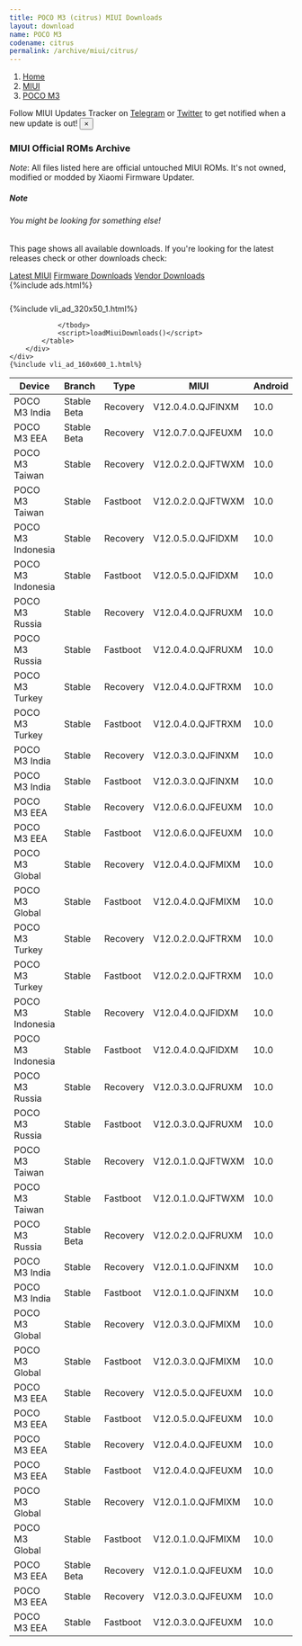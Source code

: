 ```yaml
---
title: POCO M3 (citrus) MIUI Downloads
layout: download
name: POCO M3
codename: citrus
permalink: /archive/miui/citrus/
---
```

<nav aria-label="breadcrumb">
    <ol class="breadcrumb">
        <li class="breadcrumb-item"><a href="/">Home</a></li>
        <li class="breadcrumb-item"><a href="/miui/">MIUI</a></li>
        <li class="breadcrumb-item active" aria-current="page"><a href="/miui/citrus/">POCO M3</a></li>
    </ol>
</nav>
<div class="alert alert-primary alert-dismissible fade show" role="alert">
    Follow MIUI Updates Tracker on <a href="https://t.me/MIUIUpdatesTracker" class="alert-link">Telegram</a>
     or <a href="https://twitter.com/MiFwUpdater" class="alert-link">Twitter</a> to get notified when a new update is out!
    <button type="button" class="close" data-dismiss="alert" aria-label="Close">
        <span aria-hidden="true">&times;</span>
    </button>
</div>

### MIUI Official ROMs Archive
*Note*: All files listed here are official untouched MIUI ROMs. It's not owned, modified or modded by Xiaomi Firmware Updater.
<div class="card">
  <div class="card-body">
    <h5 class="card-title">Note</h5>
    <h6 class="card-subtitle mb-2 text-muted">You might be looking for something else!</h6>
    <p class="card-text">This page shows all available downloads.
     If you're looking for the latest releases check or other downloads check:</p>
    <a href="/miui/citrus/" class="card-link">Latest MIUI</a>
    <a href="/firmware/citrus/" class="card-link">Firmware Downloads</a>
    <a href="/vendor/citrus/" class="card-link">Vendor Downloads</a>
  </div>
</div>
{%include ads.html%}
<div class="row justify-content-center">
    <div class="col-10">
        <div class="table-responsive-md" style="margin-top: 25px;">
            {%include vli_ad_320x50_1.html%}
            <table id="miui" class="display dt-responsive nowrap compact table table-striped table-hover table-sm">
                <thead class="thead-dark">
                    <tr>
                        <th data-ref="device">Device</th>
                        <th data-ref="branch">Branch</th>
                        <th data-ref="type">Type</th>
                        <th data-ref="miui">MIUI</th>
                        <th data-ref="android">Android</th>
                        <th data-ref="size">Size</th>
                        <th data-ref="size">Date</th>
                        <th data-ref="link">Link</th>
                    </tr>
                </thead>
                <tbody>
                <tr><td>POCO M3 India</td><td>Stable Beta</td><td>Recovery</td><td>V12.0.4.0.QJFINXM</td><td>10.0</td><td>2.5 GB</td><td>2021-02-18</td><td><a href="/miui/citrus/stable beta/V12.0.4.0.QJFINXM/">Download</a></td></tr>
<tr><td>POCO M3 EEA</td><td>Stable Beta</td><td>Recovery</td><td>V12.0.7.0.QJFEUXM</td><td>10.0</td><td>2.5 GB</td><td>2021-02-02</td><td><a href="/miui/citrus/stable beta/V12.0.7.0.QJFEUXM/">Download</a></td></tr>
<tr><td>POCO M3 Taiwan</td><td>Stable</td><td>Recovery</td><td>V12.0.2.0.QJFTWXM</td><td>10.0</td><td>2.5 GB</td><td>2021-02-01</td><td><a href="/miui/citrus/stable/V12.0.2.0.QJFTWXM/">Download</a></td></tr>
<tr><td>POCO M3 Taiwan</td><td>Stable</td><td>Fastboot</td><td>V12.0.2.0.QJFTWXM</td><td>10.0</td><td>3.4 GB</td><td>2021-01-28</td><td><a href="/miui/citrus/stable/V12.0.2.0.QJFTWXM/">Download</a></td></tr>
<tr><td>POCO M3 Indonesia</td><td>Stable</td><td>Recovery</td><td>V12.0.5.0.QJFIDXM</td><td>10.0</td><td>2.5 GB</td><td>2021-01-28</td><td><a href="/miui/citrus/stable/V12.0.5.0.QJFIDXM/">Download</a></td></tr>
<tr><td>POCO M3 Indonesia</td><td>Stable</td><td>Fastboot</td><td>V12.0.5.0.QJFIDXM</td><td>10.0</td><td>4.2 GB</td><td>2021-01-24</td><td><a href="/miui/citrus/stable/V12.0.5.0.QJFIDXM/">Download</a></td></tr>
<tr><td>POCO M3 Russia</td><td>Stable</td><td>Recovery</td><td>V12.0.4.0.QJFRUXM</td><td>10.0</td><td>2.5 GB</td><td>2021-01-27</td><td><a href="/miui/citrus/stable/V12.0.4.0.QJFRUXM/">Download</a></td></tr>
<tr><td>POCO M3 Russia</td><td>Stable</td><td>Fastboot</td><td>V12.0.4.0.QJFRUXM</td><td>10.0</td><td>4.1 GB</td><td>2021-01-25</td><td><a href="/miui/citrus/stable/V12.0.4.0.QJFRUXM/">Download</a></td></tr>
<tr><td>POCO M3 Turkey</td><td>Stable</td><td>Recovery</td><td>V12.0.4.0.QJFTRXM</td><td>10.0</td><td>2.5 GB</td><td>2021-01-25</td><td><a href="/miui/citrus/stable/V12.0.4.0.QJFTRXM/">Download</a></td></tr>
<tr><td>POCO M3 Turkey</td><td>Stable</td><td>Fastboot</td><td>V12.0.4.0.QJFTRXM</td><td>10.0</td><td>3.8 GB</td><td>2021-01-21</td><td><a href="/miui/citrus/stable/V12.0.4.0.QJFTRXM/">Download</a></td></tr>
<tr><td>POCO M3 India</td><td>Stable</td><td>Recovery</td><td>V12.0.3.0.QJFINXM</td><td>10.0</td><td>2.5 GB</td><td>2021-01-19</td><td><a href="/miui/citrus/stable/V12.0.3.0.QJFINXM/">Download</a></td></tr>
<tr><td>POCO M3 India</td><td>Stable</td><td>Fastboot</td><td>V12.0.3.0.QJFINXM</td><td>10.0</td><td>3.1 GB</td><td>2021-01-10</td><td><a href="/miui/citrus/stable/V12.0.3.0.QJFINXM/">Download</a></td></tr>
<tr><td>POCO M3 EEA</td><td>Stable</td><td>Recovery</td><td>V12.0.6.0.QJFEUXM</td><td>10.0</td><td>2.5 GB</td><td>2021-01-17</td><td><a href="/miui/citrus/stable/V12.0.6.0.QJFEUXM/">Download</a></td></tr>
<tr><td>POCO M3 EEA</td><td>Stable</td><td>Fastboot</td><td>V12.0.6.0.QJFEUXM</td><td>10.0</td><td>4.5 GB</td><td>2021-01-12</td><td><a href="/miui/citrus/stable/V12.0.6.0.QJFEUXM/">Download</a></td></tr>
<tr><td>POCO M3 Global</td><td>Stable</td><td>Recovery</td><td>V12.0.4.0.QJFMIXM</td><td>10.0</td><td>2.5 GB</td><td>2021-01-13</td><td><a href="/miui/citrus/stable/V12.0.4.0.QJFMIXM/">Download</a></td></tr>
<tr><td>POCO M3 Global</td><td>Stable</td><td>Fastboot</td><td>V12.0.4.0.QJFMIXM</td><td>10.0</td><td>4.4 GB</td><td>2021-01-09</td><td><a href="/miui/citrus/stable/V12.0.4.0.QJFMIXM/">Download</a></td></tr>
<tr><td>POCO M3 Turkey</td><td>Stable</td><td>Recovery</td><td>V12.0.2.0.QJFTRXM</td><td>10.0</td><td>2.5 GB</td><td>2020-12-29</td><td><a href="/miui/citrus/stable/V12.0.2.0.QJFTRXM/">Download</a></td></tr>
<tr><td>POCO M3 Turkey</td><td>Stable</td><td>Fastboot</td><td>V12.0.2.0.QJFTRXM</td><td>10.0</td><td>3.8 GB</td><td>2020-12-21</td><td><a href="/miui/citrus/stable/V12.0.2.0.QJFTRXM/">Download</a></td></tr>
<tr><td>POCO M3 Indonesia</td><td>Stable</td><td>Recovery</td><td>V12.0.4.0.QJFIDXM</td><td>10.0</td><td>2.5 GB</td><td>2020-12-29</td><td><a href="/miui/citrus/stable/V12.0.4.0.QJFIDXM/">Download</a></td></tr>
<tr><td>POCO M3 Indonesia</td><td>Stable</td><td>Fastboot</td><td>V12.0.4.0.QJFIDXM</td><td>10.0</td><td>4.2 GB</td><td>2020-12-16</td><td><a href="/miui/citrus/stable/V12.0.4.0.QJFIDXM/">Download</a></td></tr>
<tr><td>POCO M3 Russia</td><td>Stable</td><td>Recovery</td><td>V12.0.3.0.QJFRUXM</td><td>10.0</td><td>2.5 GB</td><td>2020-12-29</td><td><a href="/miui/citrus/stable/V12.0.3.0.QJFRUXM/">Download</a></td></tr>
<tr><td>POCO M3 Russia</td><td>Stable</td><td>Fastboot</td><td>V12.0.3.0.QJFRUXM</td><td>10.0</td><td>4.1 GB</td><td>2020-12-16</td><td><a href="/miui/citrus/stable/V12.0.3.0.QJFRUXM/">Download</a></td></tr>
<tr><td>POCO M3 Taiwan</td><td>Stable</td><td>Recovery</td><td>V12.0.1.0.QJFTWXM</td><td>10.0</td><td>2.5 GB</td><td>2020-12-29</td><td><a href="/miui/citrus/stable/V12.0.1.0.QJFTWXM/">Download</a></td></tr>
<tr><td>POCO M3 Taiwan</td><td>Stable</td><td>Fastboot</td><td>V12.0.1.0.QJFTWXM</td><td>10.0</td><td>3.4 GB</td><td>2020-12-12</td><td><a href="/miui/citrus/stable/V12.0.1.0.QJFTWXM/">Download</a></td></tr>
<tr><td>POCO M3 Russia</td><td>Stable Beta</td><td>Recovery</td><td>V12.0.2.0.QJFRUXM</td><td>10.0</td><td>2.5 GB</td><td>2020-12-29</td><td><a href="/miui/citrus/stable beta/V12.0.2.0.QJFRUXM/">Download</a></td></tr>
<tr><td>POCO M3 India</td><td>Stable</td><td>Recovery</td><td>V12.0.1.0.QJFINXM</td><td>10.0</td><td>2.5 GB</td><td>2020-12-15</td><td><a href="/miui/citrus/stable/V12.0.1.0.QJFINXM/">Download</a></td></tr>
<tr><td>POCO M3 India</td><td>Stable</td><td>Fastboot</td><td>V12.0.1.0.QJFINXM</td><td>10.0</td><td>3.3 GB</td><td>2020-12-08</td><td><a href="/miui/citrus/stable/V12.0.1.0.QJFINXM/">Download</a></td></tr>
<tr><td>POCO M3 Global</td><td>Stable</td><td>Recovery</td><td>V12.0.3.0.QJFMIXM</td><td>10.0</td><td>2.5 GB</td><td>2020-12-10</td><td><a href="/miui/citrus/stable/V12.0.3.0.QJFMIXM/">Download</a></td></tr>
<tr><td>POCO M3 Global</td><td>Stable</td><td>Fastboot</td><td>V12.0.3.0.QJFMIXM</td><td>10.0</td><td>4.3 GB</td><td>2020-12-04</td><td><a href="/miui/citrus/stable/V12.0.3.0.QJFMIXM/">Download</a></td></tr>
<tr><td>POCO M3 EEA</td><td>Stable</td><td>Recovery</td><td>V12.0.5.0.QJFEUXM</td><td>10.0</td><td>2.5 GB</td><td>2020-12-08</td><td><a href="/miui/citrus/stable/V12.0.5.0.QJFEUXM/">Download</a></td></tr>
<tr><td>POCO M3 EEA</td><td>Stable</td><td>Fastboot</td><td>V12.0.5.0.QJFEUXM</td><td>10.0</td><td>4.4 GB</td><td>2020-12-03</td><td><a href="/miui/citrus/stable/V12.0.5.0.QJFEUXM/">Download</a></td></tr>
<tr><td>POCO M3 EEA</td><td>Stable</td><td>Recovery</td><td>V12.0.4.0.QJFEUXM</td><td>10.0</td><td>2.5 GB</td><td>2020-11-29</td><td><a href="/miui/citrus/stable/V12.0.4.0.QJFEUXM/">Download</a></td></tr>
<tr><td>POCO M3 EEA</td><td>Stable</td><td>Fastboot</td><td>V12.0.4.0.QJFEUXM</td><td>10.0</td><td>4.3 GB</td><td>2020-11-25</td><td><a href="/miui/citrus/stable/V12.0.4.0.QJFEUXM/">Download</a></td></tr>
<tr><td>POCO M3 Global</td><td>Stable</td><td>Recovery</td><td>V12.0.1.0.QJFMIXM</td><td>10.0</td><td>2.5 GB</td><td>2020-11-27</td><td><a href="/miui/citrus/stable/V12.0.1.0.QJFMIXM/">Download</a></td></tr>
<tr><td>POCO M3 Global</td><td>Stable</td><td>Fastboot</td><td>V12.0.1.0.QJFMIXM</td><td>10.0</td><td>4.2 GB</td><td>2020-11-12</td><td><a href="/miui/citrus/stable/V12.0.1.0.QJFMIXM/">Download</a></td></tr>
<tr><td>POCO M3 EEA</td><td>Stable Beta</td><td>Recovery</td><td>V12.0.1.0.QJFEUXM</td><td>10.0</td><td>2.5 GB</td><td>2020-11-27</td><td><a href="/miui/citrus/stable beta/V12.0.1.0.QJFEUXM/">Download</a></td></tr>
<tr><td>POCO M3 EEA</td><td>Stable</td><td>Recovery</td><td>V12.0.3.0.QJFEUXM</td><td>10.0</td><td>2.5 GB</td><td>2020-11-27</td><td><a href="/miui/citrus/stable/V12.0.3.0.QJFEUXM/">Download</a></td></tr>
<tr><td>POCO M3 EEA</td><td>Stable</td><td>Fastboot</td><td>V12.0.3.0.QJFEUXM</td><td>10.0</td><td>4.3 GB</td><td>2020-11-14</td><td><a href="/miui/citrus/stable/V12.0.3.0.QJFEUXM/">Download</a></td></tr>

                </tbody>
                <script>loadMiuiDownloads()</script>
            </table>
        </div>
    </div>
    {%include vli_ad_160x600_1.html%}
</div>
